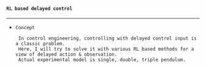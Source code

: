 #### `RL based delayed control`

---

- `Concept`


       In control engineering, controlling with delayed control input is a classic problem.
       Here, I will try to solve it with various RL based methods for a view of delayed action & observation. 
       Actual experimental model is single, double, triple pendulum.
       




